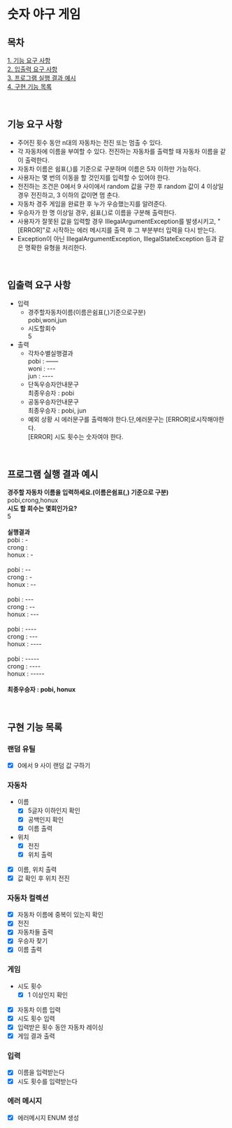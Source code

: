 # 숫자 야구 게임

## 목차
[1. 기능 요구 사항](#기능-요구-사항)  
[2. 입출력 요구 사항](#입출력-요구-사항)  
[3. 프로그램 실행 결과 예시](#프로그램-실행-결과-예시)  
[4. 구현 기능 목록](#구현-기능-목록)  

<br/>

## 기능 요구 사항
- 주어진 횟수 동안 n대의 자동차는 전진 또는 멈출 수 있다.
- 각 자동차에 이름을 부여할 수 있다. 전진하는 자동차를 출력할 때 자동차 이름을 같이 출력한다.
- 자동차 이름은 쉼표(,)를 기준으로 구분하며 이름은 5자 이하만 가능하다.
- 사용자는 몇 번의 이동을 할 것인지를 입력할 수 있어야 한다.
- 전진하는 조건은 0에서 9 사이에서 random 값을 구한 후 random 값이 4 이상일 경우 전진하고, 3 이하의 값이면 멈
춘다.
- 자동차 경주 게임을 완료한 후 누가 우승했는지를 알려준다.
- 우승자가 한 명 이상일 경우, 쉼표(,)로 이름을 구분해 출력한다.
- 사용자가 잘못된 값을 입력할 경우 IllegalArgumentException를 발생시키고, "[ERROR]"로 시작하는 에러 메시지를
출력 후 그 부분부터 입력을 다시 받는다.
- Exception이 아닌 IllegalArgumentException, IllegalStateException 등과 같은 명확한 유형을 처리한다.

<br/>

## 입출력 요구 사항
- 입력
  - 경주할자동차이름(이름은쉼표(,)기준으로구분)  
      pobi,woni,jun  
  - 시도할회수  
      5  
- 출력
  - 각차수별실행결과  
      pobi : ——  
      woni : ---  
      jun : ----  
  - 단독우승자안내문구  
      최종우승자 : pobi
  - 공동우승자안내문구  
      최종우승자 : pobi, jun  
  - 예외 상황 시 에러문구를 출력해야 한다.단,에러문구는 [ERROR]로시작해야한다.  
      [ERROR] 시도 횟수는 숫자여야 한다. 

<br/>

## 프로그램 실행 결과 예시
**경주할 자동차 이름을 입력하세요.(이름은쉼표(,) 기준으로 구분)**  
pobi,crong,honux  
**시도 할 회수는 몇회인가요?**  
5  
<br/>
**실행결과**  
pobi : -  
crong :  
honux : -  
</br>
pobi : --  
crong : -  
honux : --  
</br>
pobi : ---  
crong : --  
honux : ---  
</br>
pobi : ----  
crong : ---  
honux : ----  
</br>
pobi : -----  
crong : ----  
honux : -----  
</br>
**최종우승자 : pobi, honux**  

<br/>

## 구현 기능 목록
### 랜덤 유틸
- [x] 0에서 9 사이 랜덤 값 구하기

### 자동차
- 이름
  - [x] 5글자 이하인지 확인
  - [x] 공백인지 확인
  - [x] 이름 출력
- 위치
  - [x] 전진
  - [x] 위치 출력
- [x] 이름, 위치 출력
- [x] 값 확인 후 위치 전진

### 자동차 컬렉션
- [x] 자동차 이름에 중복이 있는지 확인
- [x] 전진
- [x] 자동차들 출력
- [x] 우승자 찾기
- [x] 이름 출력

### 게임
- 시도 횟수
  - [x] 1 이상인지 확인
- [x] 자동차 이름 입력
- [x] 시도 횟수 입력
- [x] 입력받은 횟수 동안 자동차 레이싱
- [x] 게임 결과 출력

### 입력
- [x] 이름을 입력받는다
- [x] 시도 횟수를 입력받는다

### 에러 메시지
- [x] 에러메시지 ENUM 생성


